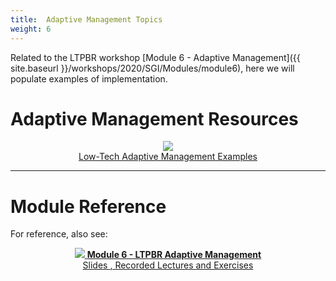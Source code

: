 ```yaml
---
title:  Adaptive Management Topics
weight: 6
---
```


Related to the LTPBR workshop [Module 6 - Adaptive Management]({{ site.baseurl }}/workshops/2020/SGI/Modules/module6), here we will populate examples of implementation. 



#  Adaptive Management  Resources


<div class="row small-up-2 medium-up-2 large-up-4" align="center">



  <div class="column column-block">
	<a class="hollow button" href="{{ site.baseurl }}/resources/Topics/06_AdaptiveMgt/adaptivemgt"><img src="{{ site.baseurl }}/assets/images/AM_Loop_40_Orange.png"> <br> Low-Tech Adaptive Management Examples<br></a>
  </div>

  


</div>

-----------
# Module Reference

For reference, also see:
<div align="center">
<a class="hollow button" href="{{ site.baseurl }}/workshops/2020/SGI/Modules/module6"><img src="{{ site.baseurl }}/assets/images/diagrams/presentation.png"> <b>Module 6 - LTPBR Adaptive Management</b> <br> Slides  <i class="fa fa-file-pdf-o" aria-hidden="true"></i>, Recorded Lectures <i class="fa fa-youtube-play" aria-hidden="true"></i> and Exercises </a>
</div>
